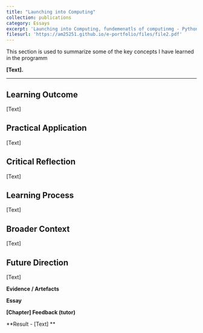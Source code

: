 ```yaml
---
title: "Launching into Computing"
collection: publications
category: Essays
excerpt: 'Launching into Computing, fundemenatls of computinmg - Python, OS, architecture, networking and data analytics.'
filesurl: 'https://am25251.github.io/e-portfolio/files/file2.pdf'
---
```


This section is used to summarize some of the key concepts I have learned in the programm


**[Text].**

---


## Learning Outcome

[Text]

## Practical Application

[Text]

## Critical Reflection

[Text]

## Learning Process

[Text]

## Broader Context

[Text]

## Future Direction

[Text]

**Evidence / Artefacts**

**Essay**

**[Chapter] Feedback (tutor)**

**Result - [Text] **

